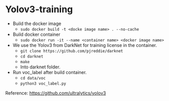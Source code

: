 # Yolov3-training

* Build the docker image
  * `sudo docker build -t <docke image name> . --no-cache`
* Build docker container
  * `sudo docker run -it --name <container name> <docker image name>`
* We use the Yolov3 from DarkNet for training license in the container.
  * `git clone https://github.com/pjreddie/darknet`
  * `cd darknet`
  * `make`
  * Into darknet folder.
* Run voc_label after build container.
  * `cd data/voc`
  * `python3 voc_label.py`

Reference: <https://github.com/ultralytics/yolov3>
